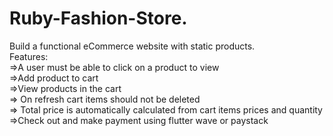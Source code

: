 # Ruby-Fashion-Store.

Build a functional eCommerce website with static products. <br />
Features: <br />
=>A user must be able to click on a product to view <br />
=>Add product to cart <br />
=>View products in the cart <br />
=> On refresh cart items should not be deleted <br />
=> Total price is automatically calculated from cart items prices and quantity <br />
=>Check out and make payment using flutter wave or paystack <br />